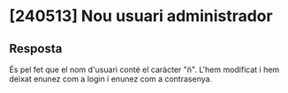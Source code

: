 # [240513] Nou usuari administrador
## Resposta

És pel fet que el nom d'usuari conté el caràcter "ñ". L'hem modificat i hem deixat enunez com a login i enunez com a contrasenya.